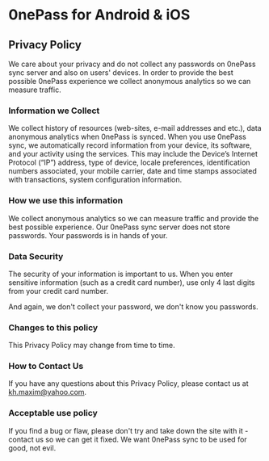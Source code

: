 0nePass for Android & iOS
=============

Privacy Policy
-----------

We care about your privacy and do not collect any passwords on 0nePass sync server and also on users' devices. In order to provide the best possible 0nePass experience we collect anonymous analytics so we can measure traffic.


### Information we Collect

We collect history of resources (web-sites, e-mail addresses and etc.), data anonymous analytics when 0nePass is synced.
When you use 0nePass sync, we automatically record information from your device, its software, and your activity using the services. This may include the Device’s Internet Protocol (“IP”) address, type of device, locale preferences, identification numbers associated, your mobile carrier, date and time stamps associated with transactions, system configuration information.


### How we use this information

We collect anonymous analytics so we can measure traffic and provide the best possible experience.
Our 0nePass sync server does not store passwords. Your passwords is in hands of your.


### Data Security

The security of your information is important to us. When you enter sensitive information (such as a credit card number), use only 4 last digits from your credit card number.

And again, we don't collect your password, we don't know you passwords.


### Changes to this policy

This Privacy Policy may change from time to time. 


### How to Contact Us

If you have any questions about this Privacy Policy, please contact us at kh.maxim@yahoo.com.


### Acceptable use policy

If you find a bug or flaw, please don't try and take down the site with it - contact us so we can get it fixed. We want 0nePass sync to be used for good, not evil.